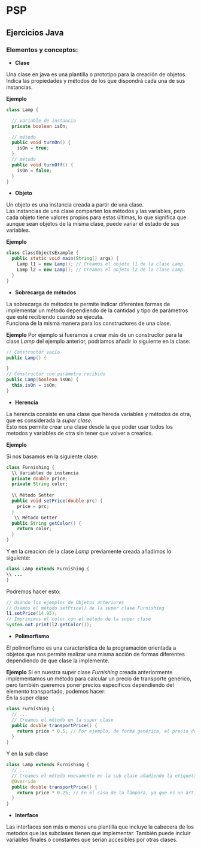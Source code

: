 # PSP
## Ejercicios Java
### Elementos y conceptos:
* **Clase**

Una clase en java es una plantilla o prototipo para la creación de objetos.  
Indica las propiedades y métodos de los que dispondrá cada una de sus instancias.

**Ejemplo**
```Java
class Lamp {

  // variable de instancia
  private boolean isOn;

  // método
  public void turnOn() {
    isOn = true;
  }
  // método
  public void turnOff() {
    isOn = false;
  }
}

```


* **Objeto**

Un objeto es una instancia creada a partir de una clase.  
Las instancias de una clase comparten los métodos y las variables, pero cada objeto tiene valores propios para estas
últimas, lo que significa que aunque sean objetos de la misma clase, puede variar el estado de sus variables.

**Ejemplo**
```Java
class ClassObjectsExample {
  public static void main(String[] args) {
    Lamp l1 = new Lamp(); // Creamos el objeto l1 de la clase Lamp.
    Lamp l2 = new Lamp(); // Creamos el objeto l2 de la clase Lamp.
  }
}
```


* **Sobrecarga de métodos**

La sobrecarga de métodos te permite indicar diferentes formas de implementar un método dependiendo de la cantidad y tipo de
parámetros que esté recibiendo cuando se ejecuta.  
Funciona de la misma manera para los constructores de una clase.

**Ejemplo**  Por ejemplo si fueramos a crear más de un constructor para la clase *Lamp* del ejemplo anterior, podríamos añadir lo siguiente
en la clase: 

```Java
// Constructor vacío
public Lamp() {

}
// Constructor con parámetro recibido
public Lamp(boolean isOn) {
  this.isOn = isOn;
}
```


* **Herencia**

La herencia consiste en una clase que hereda variables y métodos de otra, que es considerada la *super clase*.  
Esto nos permite crear una clase desde la que poder usar todos los metodos y variables de otra sin tener que
volver a crearlos.

**Ejemplo**

Si nos basamos en la siguiente clase:
```Java
class Furnishing {
  \\ Variables de instancia
  private double price;
  private String color;
  
  \\ Método Setter
  public void setPrice(double prc) {
    price = prc;
  }
   \\ Método Getter
  public String getColor() {
    return color;
  }
}
```

Y en la creacion de la clase *Lamp* previamente creada añadimos lo siguiente:
```Java
class Lamp extends Furnishing {
\\ ...
}
```

Podremos hacer esto:
```Java
// Usando los ejemplos de Objetos anteriores
// Usamos el método setPrice() de la super clase Furnishing 
l1.setPrice(14.95);
// Imprimimos el color con el método de la super clase
System.out.print(l2.getColor());
```


* **Polimorfismo**

El polimorfismo es una característica de la programación orientada a objetos que nos permite realizar una misma acción de
formas diferentes dependiendo de que clase la implemente.

**Ejemplo**
Si en nuestra super clase *Furnishing* creada anteriormente implementamos un método para calcular un precio de transporte genérico,
pero también queremos poner precios específicos dependiendo del elemento transportado, podemos hacer:  
En la super clase
```Java
class Furnishing {
  // ...
  // Creamos el método en la super clase
  public double transportPrice() {
    return price * 0.5; // Por ejemplo, de forma genérica, el precio de transporte equivale a la mitad del precio del artículo.
  }
}
```

Y en la sub clase
```Java
class Lamp extends Furnishing {
  // ...
  // Creamos el método nuevamente en la sub clase añadiendo la etiqueta @Override
  @Override
  public double transportPrice() {
    return price * 0.25; // En el caso de la lámpara, ya que es un artículo fácil de transportar, su precio es menor.
  }
}

```


* **Interface**

Las interfaces son más o menos una plantilla que incluye la cabecera de los metodos que las subclases tienen que implementar. También
puede incluir variables finales o constantes que serían accesibles por otras clases.

